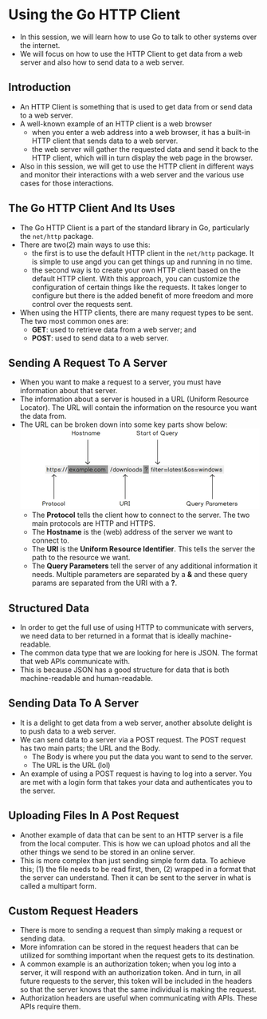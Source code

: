 # Using the Go HTTP Client
- In this session, we will learn how to use Go to talk to other systems over the internet.
- We will focus on how to use the HTTP Client to get data from a web server and also how to send data to a web server.


## Introduction
- An HTTP Client is something that is used to get data from or send data to a web server.
- A well-known example of an HTTP client is a web browser
  - when you enter a web address into a web browser, it has a built-in HTTP client that sends data to a web server.
  - the web server will gather the requested data and send it back to the HTTP client, which will in turn display the web page in the browser.
- Also in this session, we will get to use the HTTP client in different ways and monitor their interactions with a web server and the various use cases for those interactions.


## The Go HTTP Client And Its Uses
- The Go HTTP Client is a part of the standard library in Go, particularly the `net/http` package.
- There are two(2) main ways to use this:
  - the first is to use the default HTTP client in the `net/http` package. It is simple to use angd you can get things up and running in no time.
  - the second way is to create your own HTTP client based on the default HTTP client. With this approach, you can customize the configuration of certain things like the requests. It takes longer to configure but there is the added benefit of more freedom and more control over the requests sent.
- When using the HTTP clients, there are many request types to be sent. The two most common ones are:
  - **GET**: used to retrieve data from a web server; and
  - **POST**: used to send data to a web server.


## Sending A Request To A Server
- When you want to make a request to a server, you must have information about that server.
- The information about a server is housed in a URL (Uniform Resource Locator). The URL will contain the information on the resource you want the data from.
- The URL can be broken down into some key parts show below: ![url-components](./files/url-components.png)
  - The **Protocol** tells the client how to connect to the server. The two main protocols are HTTP and HTTPS.
  - The **Hostname** is the (web) address of the server we want to connect to.
  - The **URI** is the **Uniform Resource Identifier**. This tells the server the path to the resource we want.
  - The **Query Parameters** tell the server of any additional information it needs. Multiple parameters are separated by a **&** and these query params are separated from the URI with a **?**.


## Structured Data
- In order to get the full use of using HTTP to communicate with servers, we need data to ber returned in a format that is ideally machine-readable.
- The common data type that we are looking for here is JSON. The format that web APIs communicate with.
- This is because JSON has a good structure for data that is both machine-readable and human-readable.


## Sending Data To A Server
- It is a delight to get data from a web server, another absolute delight is to push data to a web server.
- We can send data to a server via a POST request. The POST request has two main parts; the URL and the Body.
  - The Body is where you put the data you want to send to the server.
  - The URL is the URL (lol)
- An example of using a POST request is having to log into a server. You are met with a login form that takes your data and authenticates you to the server.


## Uploading Files In A Post Request
- Another example of data that can be sent to an HTTP server is a file from the local computer. This is how we can upload photos and all the other things we send to be stored in an online server.
- This is more complex than just sending simple form data. To achieve this; (1) the file needs to be read first, then, (2) wrapped in a format that the server can understand. Then it can be sent to the server in what is called a multipart form.


## Custom Request Headers
- There is more to sending a request than simply making a request or sending data.
- More infomration can be stored in the request headers that can be utilized for somthing important when the request gets to its destination.
- A common example is an authorization token; when you log into a server, it will respond with an authorization token. And in turn, in all future requests to the server, this token will be included in the headers so that the server knows that the same individual is making the request.
- Authorization headers are useful when communicating with APIs. These APIs require them.